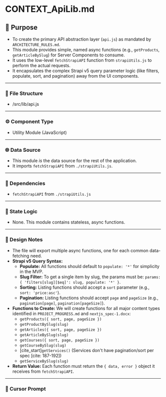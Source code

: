 # CONTEXT_ApiLib.md

## 🎯 Purpose
- To create the primary API abstraction layer (`api.js`) as mandated by `ARCHITECTURE_RULES.md`.
- This module provides simple, named async functions (e.g., `getProducts`, `getArticleBySlug`) for Server Components to consume.
- It uses the low-level `fetchStrapiAPI` function from `strapiUtils.js` to perform the actual requests.
- It encapsulates the complex Strapi v5 query parameter logic (like filters, populate, sort, and pagination) away from the UI components.

---

### 📂 File Structure
- /src/lib/api.js

---

### ⚙️ Component Type
- Utility Module (JavaScript)

---

### 🌐 Data Source
- This module *is* the data source for the rest of the application.
- It imports `fetchStrapiAPI` from `./strapiUtils.js`.

---

### 🧩 Dependencies
- `fetchStrapiAPI` from `./strapiUtils.js`

---

### 🧠 State Logic
- None. This module contains stateless, async functions.

---

### 🎨 Design Notes
- The file will export multiple async functions, one for each common data-fetching need.
- **Strapi v5 Query Syntax:**
  - **Populate:** All functions should default to `populate: '*'` for simplicity in the MVP.
  - **Slug Filter:** To get a single item by slug, the params must be: `params: { 'filters[slug][$eq]': slug, populate: '*' }`.
  - **Sorting:** Listing functions should accept a `sort` parameter (e.g., `sort: 'price:asc'`).
  - **Pagination:** Listing functions should accept `page` and `pageSize` (e.g., `pagination[page]`, `pagination[pageSize]`).
- **Functions to Create:** We will create functions for all major content types identified in `PROJECT_PROGRESS.md` and `nextjs_spec-1.docx`:
  - `getProducts({ sort, page, pageSize })`
  - `getProductBySlug(slug)`
  - `getArticles({ sort, page, pageSize })`
  - `getArticleBySlug(slug)`
  - `getCourses({ sort, page, pageSize })`
  - `getCourseBySlug(slug)`
  - [cite_start]`getServices()` (Services don't have pagination/sort per spec [cite: 187-192])
  - `getServiceBySlug(slug)`
- **Return Value:** Each function must return the `{ data, error }` object it receives from `fetchStrapiAPI`.

---

### 🧾 Cursor Prompt
```js
